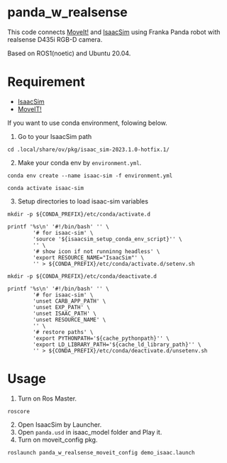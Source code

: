 # panda_w_realsense
This code connects [MoveIt!](https://ros-planning.github.io/moveit_tutorials/) and [IsaacSim](https://developer.nvidia.com/isaac-sim) using Franka Panda robot with realsense D435i RGB-D camera.

Based on ROS1(noetic) and Ubuntu 20.04.

# Requirement
- [IsaacSim](https://developer.nvidia.com/isaac-sim)
- [MoveIT!](https://ros-planning.github.io/moveit_tutorials/)

If you want to use conda environment, folowing below.
1. Go to your IsaacSim path
 
```
cd .local/share/ov/pkg/isaac_sim-2023.1.0-hotfix.1/
```

2. Make your conda env by `environment.yml`.

```
conda env create --name isaac-sim -f environment.yml
```
```
conda activate isaac-sim
```

3. Setup directories to load isaac-sim variables
```
mkdir -p ${CONDA_PREFIX}/etc/conda/activate.d
```
```
printf '%s\n' '#!/bin/bash' '' \
        '# for isaac-sim' \
        'source '${isaacsim_setup_conda_env_script}'' \
        '' \
        '# show icon if not runninng headless' \
        'export RESOURCE_NAME="IsaacSim"' \
        '' > ${CONDA_PREFIX}/etc/conda/activate.d/setenv.sh
```
```
mkdir -p ${CONDA_PREFIX}/etc/conda/deactivate.d
```
```
printf '%s\n' '#!/bin/bash' '' \
        '# for isaac-sim' \
        'unset CARB_APP_PATH' \
        'unset EXP_PATH' \
        'unset ISAAC_PATH' \
        'unset RESOURCE_NAME' \
        '' \
        '# restore paths' \
        'export PYTHONPATH='${cache_pythonpath}'' \
        'export LD_LIBRARY_PATH='${cache_ld_library_path}'' \
        '' > ${CONDA_PREFIX}/etc/conda/deactivate.d/unsetenv.sh
```

# Usage
1. Turn on Ros Master.
```
roscore
```
2. Open IsaacSim by Launcher.
3. Open `panda.usd` in isaac_model folder and Play it.
4. Turn on moveit_config pkg.
```
roslaunch panda_w_realsense_moveit_config demo_isaac.launch
```
